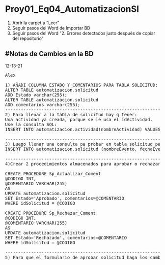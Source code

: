 # Proy01_Eq04_AutomatizacionSI
1. Abrir la carpet a "Leer"
2. Seguir pasos del Word de Importar BD 
3. Seguir pasos del Word "2. Errores detectados justo después de copiar del repositorio"

#Notas de Cambios en la BD
----------------------------------------------------------------------------------------------------------------------------------------------------------------
12-13-21
<pre>Alex 

1) AÑADI COLUMNA ESTADO Y COMENTARIOS PARA TABLA SOLICITUD:
ALTER TABLE automatizacion.solicitud
ADD Estado varchar(255);
ALTER TABLE automatizacion.solicitud
ADD comentarios varchar(255);
----------------------------------------------------------------------------------------------------------------------------------------------------------------
2) Para llenar a la tabla de solicitud hay q tener:
Una actividad ya creada, porque se le usa el idActividad.
Use la consulta SQL:
INSERT INTO automatizacion.actividad(nombreActividad) VALUES('Evento de temporada');

----------------------------------------------------------------------------------------------------------------------------------------------------------------
3) Luego llenar una consulta pa probar en tabla solicitud para probar SQL:
INSERT INTO automatizacion.solicitud (nombreEvento, fechaEvento, horaInicio, horaFinal, observacion, idLugar, idFacultad, idActividad, idUsuario, Estado ) VALUES ( 'Evento 2', '12-12-21', '2:00 pm', '3:00 pm', 'juegos todo el dia ', '1', '1', '1', '1', 'Pendiente');
 
----------------------------------------------------------------------------------------------------------------------------------------------------------------
4)Crear 2 procedimientos almacenados para aprobar o rechazar el evento:

CREATE PROCEDURE Sp_Actualizar_Coment
@CODIGO INT,
@COMENTARIO VARCHAR(255)
AS 
UPDATE automatizacion.solicitud 
SET Estado='Aprobado', comentarios=@COMENTARIO
WHERE idSolicitud = @CODIGO

CREATE PROCEDURE Sp_Rechazar_Coment
@CODIGO INT,
@COMENTARIO VARCHAR(255)
AS 
UPDATE automatizacion.solicitud 
SET Estado='Rechazado', comentarios=@COMENTARIO
WHERE idSolicitud = @CODIGO

----------------------------------------------------------------------------------------------------------------------------------------------------------------
5) Para que el formulario de aprobar solicitud haga los cambios, Abran su SQL server y la primera fila del QUERY SQL [select * from automatizacion.solicitud] debe ser un id=4. No pude resetearle el contador denuevo a 1 asi q forze el codigo en Visual basic para q identifique el id 4 como el primer
